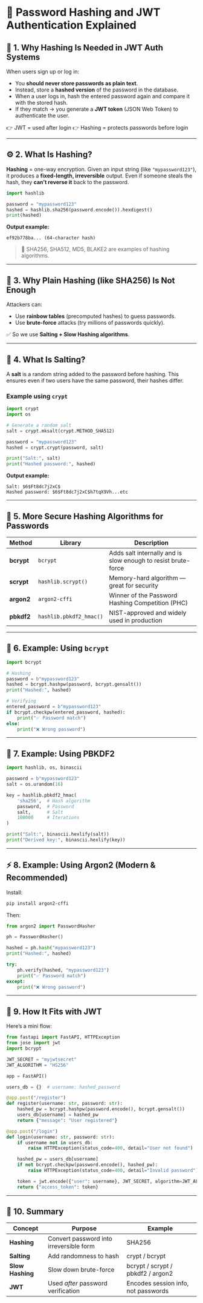 # 🔐 Password Hashing and JWT Authentication Explained

## 🧩 1. Why Hashing Is Needed in JWT Auth Systems

When users sign up or log in:

* You **should never store passwords as plain text**.
* Instead, store a **hashed version** of the password in the database.
* When a user logs in, hash the entered password again and compare it with the stored hash.
* If they match → you generate a **JWT token** (JSON Web Token) to authenticate the user.

👉 JWT = used after login
👉 Hashing = protects passwords before login

---

## ⚙️ 2. What Is Hashing?

**Hashing** = one-way encryption.
Given an input string (like `"mypassword123"`), it produces a **fixed-length, irreversible** output.
Even if someone steals the hash, they **can’t reverse it** back to the password.

```python
import hashlib

password = "mypassword123"
hashed = hashlib.sha256(password.encode()).hexdigest()
print(hashed)
```

**Output example:**

```
ef92b778ba... (64-character hash)
```

> 🔐 SHA256, SHA512, MD5, BLAKE2 are examples of hashing algorithms.

---

## 🚫 3. Why Plain Hashing (like SHA256) Is Not Enough

Attackers can:

* Use **rainbow tables** (precomputed hashes) to guess passwords.
* Use **brute-force** attacks (try millions of passwords quickly).

✅ So we use **Salting + Slow Hashing algorithms**.

---

## 🧂 4. What Is Salting?

A **salt** is a random string added to the password before hashing.
This ensures even if two users have the same password, their hashes differ.

### Example using `crypt`

```python
import crypt
import os

# Generate a random salt
salt = crypt.mksalt(crypt.METHOD_SHA512)

password = "mypassword123"
hashed = crypt.crypt(password, salt)

print("Salt:", salt)
print("Hashed password:", hashed)
```

**Output example:**

```
Salt: $6$Ft8dc7j2xC$  
Hashed password: $6$Ft8dc7j2xC$h7tqX9Vh...etc
```

---

## 🧱 5. More Secure Hashing Algorithms for Passwords

| Method     | Library                 | Description                                                   |
| ---------- | ----------------------- | ------------------------------------------------------------- |
| **bcrypt** | `bcrypt`                | Adds salt internally and is slow enough to resist brute-force |
| **scrypt** | `hashlib.scrypt()`      | Memory-hard algorithm — great for security                    |
| **argon2** | `argon2-cffi`           | Winner of the Password Hashing Competition (PHC)              |
| **pbkdf2** | `hashlib.pbkdf2_hmac()` | NIST-approved and widely used in production                   |

---

## 🔐 6. Example: Using `bcrypt`

```python
import bcrypt

# Hashing
password = b"mypassword123"
hashed = bcrypt.hashpw(password, bcrypt.gensalt())
print("Hashed:", hashed)

# Verifying
entered_password = b"mypassword123"
if bcrypt.checkpw(entered_password, hashed):
    print("✅ Password match")
else:
    print("❌ Wrong password")
```

---

## 💾 7. Example: Using PBKDF2

```python
import hashlib, os, binascii

password = b"mypassword123"
salt = os.urandom(16)

key = hashlib.pbkdf2_hmac(
    'sha256',  # Hash algorithm
    password,  # Password
    salt,      # Salt
    100000     # Iterations
)

print("Salt:", binascii.hexlify(salt))
print("Derived key:", binascii.hexlify(key))
```

---

## ⚡ 8. Example: Using Argon2 (Modern & Recommended)

Install:

```bash
pip install argon2-cffi
```

Then:

```python
from argon2 import PasswordHasher

ph = PasswordHasher()

hashed = ph.hash("mypassword123")
print("Hashed:", hashed)

try:
    ph.verify(hashed, "mypassword123")
    print("✅ Password match")
except:
    print("❌ Wrong password")
```

---

## 🔄 9. How It Fits with JWT

Here’s a mini flow:

```python
from fastapi import FastAPI, HTTPException
from jose import jwt
import bcrypt

JWT_SECRET = "myjwtsecret"
JWT_ALGORITHM = "HS256"

app = FastAPI()

users_db = {}  # username: hashed_password

@app.post("/register")
def register(username: str, password: str):
    hashed_pw = bcrypt.hashpw(password.encode(), bcrypt.gensalt())
    users_db[username] = hashed_pw
    return {"message": "User registered"}

@app.post("/login")
def login(username: str, password: str):
    if username not in users_db:
        raise HTTPException(status_code=400, detail="User not found")

    hashed_pw = users_db[username]
    if not bcrypt.checkpw(password.encode(), hashed_pw):
        raise HTTPException(status_code=400, detail="Invalid password")

    token = jwt.encode({"user": username}, JWT_SECRET, algorithm=JWT_ALGORITHM)
    return {"access_token": token}
```

---

## 🧠 10. Summary

| Concept          | Purpose                                 | Example                             |
| ---------------- | --------------------------------------- | ----------------------------------- |
| **Hashing**      | Convert password into irreversible form | SHA256                              |
| **Salting**      | Add randomness to hash                  | crypt / bcrypt                      |
| **Slow Hashing** | Slow down brute-force                   | bcrypt / scrypt / pbkdf2 / argon2   |
| **JWT**          | Used *after* password verification      | Encodes session info, not passwords |
